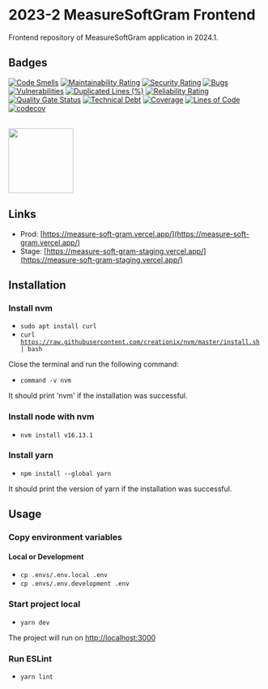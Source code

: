# 2023-2 MeasureSoftGram Frontend

Frontend repository of MeasureSoftGram application in 2024.1.

## Badges

[![Code Smells](https://sonarcloud.io/api/project_badges/measure?project=fga-eps-mds_2023-1-MeasureSoftGram-Front&metric=code_smells)](https://sonarcloud.io/summary/new_code?id=fga-eps-mds_2023-1-MeasureSoftGram-Front)
[![Maintainability Rating](https://sonarcloud.io/api/project_badges/measure?project=fga-eps-mds_2023-1-MeasureSoftGram-Front&metric=sqale_rating)](https://sonarcloud.io/summary/new_code?id=fga-eps-mds_2023-1-MeasureSoftGram-Front)
[![Security Rating](https://sonarcloud.io/api/project_badges/measure?project=fga-eps-mds_2023-1-MeasureSoftGram-Front&metric=security_rating)](https://sonarcloud.io/summary/new_code?id=fga-eps-mds_2023-1-MeasureSoftGram-Front)
[![Bugs](https://sonarcloud.io/api/project_badges/measure?project=fga-eps-mds_2023-1-MeasureSoftGram-Front&metric=bugs)](https://sonarcloud.io/summary/new_code?id=fga-eps-mds_2023-1-MeasureSoftGram-Front)
[![Vulnerabilities](https://sonarcloud.io/api/project_badges/measure?project=fga-eps-mds_2023-1-MeasureSoftGram-Front&metric=vulnerabilities)](https://sonarcloud.io/summary/new_code?id=fga-eps-mds_2023-1-MeasureSoftGram-Front)
[![Duplicated Lines (%)](https://sonarcloud.io/api/project_badges/measure?project=fga-eps-mds_2023-1-MeasureSoftGram-Front&metric=duplicated_lines_density)](https://sonarcloud.io/summary/new_code?id=fga-eps-mds_2023-1-MeasureSoftGram-Front)
[![Reliability Rating](https://sonarcloud.io/api/project_badges/measure?project=fga-eps-mds_2023-1-MeasureSoftGram-Front&metric=reliability_rating)](https://sonarcloud.io/summary/new_code?id=fga-eps-mds_2023-1-MeasureSoftGram-Front)
[![Quality Gate Status](https://sonarcloud.io/api/project_badges/measure?project=fga-eps-mds_2023-1-MeasureSoftGram-Front&metric=alert_status)](https://sonarcloud.io/summary/new_code?id=fga-eps-mds_2023-1-MeasureSoftGram-Front)
[![Technical Debt](https://sonarcloud.io/api/project_badges/measure?project=fga-eps-mds_2023-1-MeasureSoftGram-Front&metric=sqale_index)](https://sonarcloud.io/summary/new_code?id=fga-eps-mds_2023-1-MeasureSoftGram-Front)
[![Coverage](https://sonarcloud.io/api/project_badges/measure?project=fga-eps-mds_2023-1-MeasureSoftGram-Front&metric=coverage)](https://sonarcloud.io/summary/new_code?id=fga-eps-mds_2023-1-MeasureSoftGram-Front)
[![Lines of Code](https://sonarcloud.io/api/project_badges/measure?project=fga-eps-mds_2023-1-MeasureSoftGram-Front&metric=ncloc)](https://sonarcloud.io/summary/new_code?id=fga-eps-mds_2023-1-MeasureSoftGram-Front)
[![codecov](https://codecov.io/gh/fga-eps-mds/2023-1-MeasureSoftGram-Front/branch/develop/graph/badge.svg?token=A76GCxS118)](https://codecov.io/gh/fga-eps-mds/2023-1-MeasureSoftGram-Front)

<br>

<img src="https://codecov.io/gh/fga-eps-mds/2023-1-MeasureSoftGram-Front/branch/develop/graphs/sunburst.svg?token=A76GCxS118" width="128"/>


## Links

- Prod: [https://measure-soft-gram.vercel.app/](https://measure-soft-gram.vercel.app/)
- Stage: [https://measure-soft-gram-staging.vercel.app/](https://measure-soft-gram-staging.vercel.app/)

## Installation

### Install nvm

* <code>sudo apt install curl </code>
* <code>curl https://raw.githubusercontent.com/creationix/nvm/master/install.sh | bash </code>

Close the terminal and run the following command:
* <code>command -v nvm</code>

It should print 'nvm' if the installation was successful.

### Install node with nvm

* <code>nvm install v16.13.1</code>

### Install yarn

* <code>npm install --global yarn</code>

It should print the version of yarn if the installation was successful.

## Usage

### Copy environment variables

#### Local or Development
* <code>cp .envs/.env.local .env </code>
* <code>cp .envs/.env.development .env </code>

### Start project local

* <code>yarn dev</code>

The project will run on [http://localhost:3000](http://localhost:3000)

### Run ESLint
* <code>yarn lint</code>
